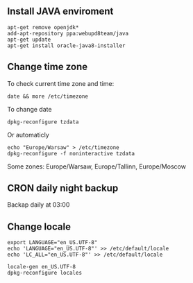 ## Install JAVA enviroment ##

    apt-get remove openjdk*
    add-apt-repository ppa:webupd8team/java
    apt-get update
    apt-get install oracle-java8-installer
 
## Change time zone ##
To check current time zone and time:

    date && more /etc/timezone

To change date 

    dpkg-reconfigure tzdata

Or automaticly

    echo "Europe/Warsaw" > /etc/timezone    
    dpkg-reconfigure -f noninteractive tzdata
  
Some zones: Europe/Warsaw, Europe/Tallinn, Europe/Moscow 
  
## CRON daily night backup ##
Backap daily at 03:00

    
## Change locale ##
    
    export LANGUAGE="en_US.UTF-8"
    echo 'LANGUAGE="en_US.UTF-8"' >> /etc/default/locale
    echo 'LC_ALL="en_US.UTF-8"' >> /etc/default/locale
    
    locale-gen en_US.UTF-8
    dpkg-reconfigure locales
